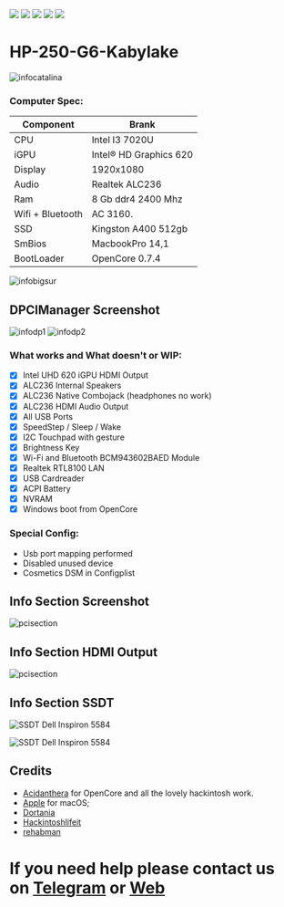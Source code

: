 [![](https://img.shields.io/badge/Gitter%20HL%20Community-Chat-informational?style=flat&logo=gitter&logoColor=white&color=ed1965)](https://gitter.im/Hackintosh-Life-IT/community)
[![](https://img.shields.io/badge/Reposity-Baio77-informational?style=flat&logo=apple&logoColor=white&color=9debeb)](https://github.com/Baio1977?tab=repositories)
[![](https://img.shields.io/badge/Telegram-HackintoshLifeIT-informational?style=flat&logo=telegram&logoColor=white&color=5fb659)](https://t.me/HackintoshLife_it)
[![](https://img.shields.io/badge/Facebook-HackintoshLifeIT-informational?style=flat&logo=facebook&logoColor=white&color=3a4dc9)](https://www.facebook.com/hackintoshlife/)
[![](https://img.shields.io/badge/Instagram-HackintoshLifeIT-informational?style=flat&logo=instagram&logoColor=white&color=8a178a)](https://www.instagram.com/hackintoshlife.it_official/)

# HP-250-G6-Kabylake

![infocatalina](./Screenshot/1.jpg)

### Computer Spec:

| Component        | Brank                              |
| ---------------- | ---------------------------------- |
| CPU              | Intel I3 7020U                     |
| iGPU             | Intel® HD Graphics 620             |
| Display          | 1920x1080                          |
| Audio            | Realtek ALC236                     |
| Ram              | 8 Gb ddr4 2400 Mhz                 |
| Wifi + Bluetooth | AC 3160.                           |
| SSD              | Kingston A400 512gb                |
| SmBios           | MacbookPro 14,1                    |
| BootLoader       | OpenCore 0.7.4                     |


![infobigsur](./Screenshot/2.jpg) 

## DPCIManager Screenshot

![infodp1](./Screenshot/6.png)
![infodp2](./Screenshot/7.png)

### What works and What doesn't or WIP:

- [x] Intel UHD 620 iGPU HDMI Output
- [x] ALC236 Internal Speakers
- [x] ALC236 Native Combojack (headphones no work)
- [x] ALC236 HDMI Audio Output
- [x] All USB Ports 
- [x] SpeedStep / Sleep / Wake
- [x] I2C Touchpad with gesture
- [x] Brightness Key
- [x] Wi-Fi and Bluetooth BCM943602BAED Module
- [x] Realtek RTL8100 LAN
- [x] USB Cardreader
- [x] ACPI Battery
- [x] NVRAM
- [x] Windows boot from OpenCore

### Special Config:

- Usb port mapping performed
- Disabled unused device
- Cosmetics DSM in Configplist

## Info Section Screenshot

![pcisection](./Screenshot/4.png)

## Info Section HDMI Output

![pcisection](./Screenshot/8.png)

## Info Section SSDT

![SSDT Dell Inspiron 5584](./Screenshot/5.png)

![SSDT Dell Inspiron 5584](./Screenshot/9.png)

## Credits

- [Acidanthera](https://github.com/acidanthera) for OpenCore and all the lovely hackintosh work.
- [Apple](https://apple.com) for macOS;
- [Dortania](https://github.com/dortania)
- [Hackintoshlifeit](https://github.com/Hackintoshlifeit)
- [rehabman](https://github.com/RehabMan)

# If you need help please contact us on [Telegram](https://t.me/HackintoshLife_it) or [Web](https://www.hackintoshlife.it/)
